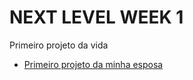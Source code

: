 # NEXT LEVEL WEEK 1

Primeiro projeto da vida
- [Primeiro projeto da minha esposa](https://rhannamaria.github.io/nlw.setup)